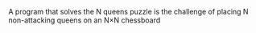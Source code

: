 A program that solves the N queens puzzle is the challenge of placing N non-attacking queens on an N×N chessboard
